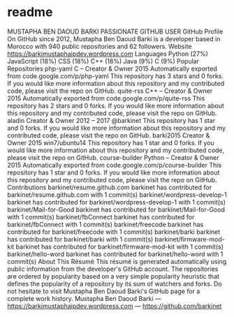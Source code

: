 # readme
MUSTAPHA BEN DAOUD BARKI PASSIONATE GITHUB USER GitHub Profile On GitHub since 2012, Mustapha Ben Daoud Barki is a developer based in Morocco with 940 public repositories and 62 followers. Website https://barkimustaphaipdev.wordpress.com Languages Python (27%) JavaScript (18%) CSS (18%) C++ (18%) Java (9%) C (9%) Popular Repositories php-yaml C – Creator &amp; Owner 2015 Automatically exported from code.google.com/p/php-yaml  This repository has 3 stars and 0 forks. If you would like more information about this repository and my contributed code, please visit the repo on GitHub.  quite-rss C++ – Creator &amp; Owner 2015 Automatically exported from code.google.com/p/quite-rss  This repository has 2 stars and 0 forks. If you would like more information about this repository and my contributed code, please visit the repo on GitHub.  aladin Creator &amp; Owner 2012 – 2017 @barkinet  This repository has 1 star and 0 forks. If you would like more information about this repository and my contributed code, please visit the repo on GitHub.  barki2015 Creator &amp; Owner 2015 win7/ubuntu14  This repository has 1 star and 0 forks. If you would like more information about this repository and my contributed code, please visit the repo on GitHub.  course-builder Python – Creator &amp; Owner 2015 Automatically exported from code.google.com/p/course-builder  This repository has 1 star and 0 forks. If you would like more information about this repository and my contributed code, please visit the repo on GitHub.  Contributions barkinet/resume.github.com barkinet has contributed for barkinet/resume.github.com with 1 commit(s) barkinet/wordpress-develop-1 barkinet has contributed for barkinet/wordpress-develop-1 with 1 commit(s) barkinet/Mail-for-Good barkinet has contributed for barkinet/Mail-for-Good with 1 commit(s) barkinet/fbConnect barkinet has contributed for barkinet/fbConnect with 1 commit(s) barkinet/freecode barkinet has contributed for barkinet/freecode with 1 commit(s) barkinet/barki barkinet has contributed for barkinet/barki with 1 commit(s) barkinet/firmware-mod-kit barkinet has contributed for barkinet/firmware-mod-kit with 1 commit(s) barkinet/hello-word barkinet has contributed for barkinet/hello-word with 1 commit(s) About This Résumé This résumé is generated automatically using public information from the developer's GitHub account. The repositories are ordered by popularity based on a very simple popularity heuristic that defines the popularity of a repository by its sum of watchers and forks. Do not hesitate to visit Mustapha Ben Daoud Barki's GitHub page for a complete work history. Mustapha Ben Daoud Barki — https://barkimustaphaipdev.wordpress.com — https://github.com/barkinet

